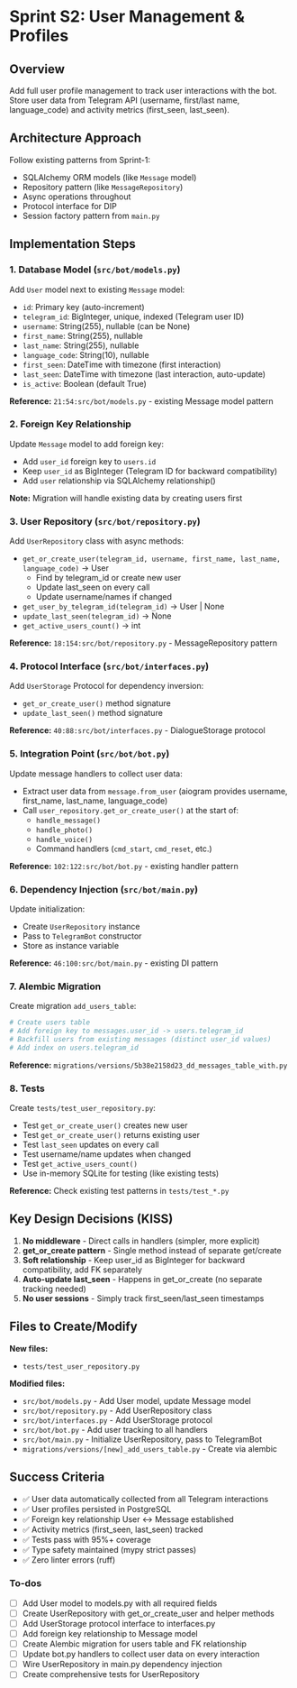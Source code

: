 <!-- 150b2df4-c259-4cbb-873d-8d16b1ae0737 34875895-f21b-493a-9dc4-01a51813f0f7 -->
# Sprint S2: User Management & Profiles

## Overview

Add full user profile management to track user interactions with the bot. Store user data from Telegram API (username, first/last name, language_code) and activity metrics (first_seen, last_seen).

## Architecture Approach

Follow existing patterns from Sprint-1:

- SQLAlchemy ORM models (like `Message` model)
- Repository pattern (like `MessageRepository`)
- Async operations throughout
- Protocol interface for DIP
- Session factory pattern from `main.py`

## Implementation Steps

### 1. Database Model (`src/bot/models.py`)

Add `User` model next to existing `Message` model:

- `id`: Primary key (auto-increment)
- `telegram_id`: BigInteger, unique, indexed (Telegram user ID)
- `username`: String(255), nullable (can be None)
- `first_name`: String(255), nullable
- `last_name`: String(255), nullable
- `language_code`: String(10), nullable
- `first_seen`: DateTime with timezone (first interaction)
- `last_seen`: DateTime with timezone (last interaction, auto-update)
- `is_active`: Boolean (default True)

**Reference:** `21:54:src/bot/models.py` - existing Message model pattern

### 2. Foreign Key Relationship

Update `Message` model to add foreign key:

- Add `user_id` foreign key to `users.id`
- Keep `user_id` as BigInteger (Telegram ID for backward compatibility)
- Add `user` relationship via SQLAlchemy relationship()

**Note:** Migration will handle existing data by creating users first

### 3. User Repository (`src/bot/repository.py`)

Add `UserRepository` class with async methods:

- `get_or_create_user(telegram_id, username, first_name, last_name, language_code)` -> User
  - Find by telegram_id or create new user
  - Update last_seen on every call
  - Update username/names if changed
- `get_user_by_telegram_id(telegram_id)` -> User | None
- `update_last_seen(telegram_id)` -> None
- `get_active_users_count()` -> int

**Reference:** `18:154:src/bot/repository.py` - MessageRepository pattern

### 4. Protocol Interface (`src/bot/interfaces.py`)

Add `UserStorage` Protocol for dependency inversion:

- `get_or_create_user()` method signature
- `update_last_seen()` method signature

**Reference:** `40:88:src/bot/interfaces.py` - DialogueStorage protocol

### 5. Integration Point (`src/bot/bot.py`)

Update message handlers to collect user data:

- Extract user data from `message.from_user` (aiogram provides username, first_name, last_name, language_code)
- Call `user_repository.get_or_create_user()` at the start of:
  - `handle_message()`
  - `handle_photo()`
  - `handle_voice()`
  - Command handlers (`cmd_start`, `cmd_reset`, etc.)

**Reference:** `102:122:src/bot/bot.py` - existing handler pattern

### 6. Dependency Injection (`src/bot/main.py`)

Update initialization:

- Create `UserRepository` instance
- Pass to `TelegramBot` constructor
- Store as instance variable

**Reference:** `46:100:src/bot/main.py` - existing DI pattern

### 7. Alembic Migration

Create migration `add_users_table`:

```python
# Create users table
# Add foreign key to messages.user_id -> users.telegram_id
# Backfill users from existing messages (distinct user_id values)
# Add index on users.telegram_id
```

**Reference:** `migrations/versions/5b38e2158d23_dd_messages_table_with.py`

### 8. Tests

Create `tests/test_user_repository.py`:

- Test `get_or_create_user()` creates new user
- Test `get_or_create_user()` returns existing user
- Test `last_seen` updates on every call
- Test username/name updates when changed
- Test `get_active_users_count()`
- Use in-memory SQLite for testing (like existing tests)

**Reference:** Check existing test patterns in `tests/test_*.py`

## Key Design Decisions (KISS)

1. **No middleware** - Direct calls in handlers (simpler, more explicit)
2. **get_or_create pattern** - Single method instead of separate get/create
3. **Soft relationship** - Keep user_id as BigInteger for backward compatibility, add FK separately
4. **Auto-update last_seen** - Happens in get_or_create (no separate tracking needed)
5. **No user sessions** - Simply track first_seen/last_seen timestamps

## Files to Create/Modify

**New files:**

- `tests/test_user_repository.py`

**Modified files:**

- `src/bot/models.py` - Add User model, update Message model
- `src/bot/repository.py` - Add UserRepository class
- `src/bot/interfaces.py` - Add UserStorage protocol
- `src/bot/bot.py` - Add user tracking to all handlers
- `src/bot/main.py` - Initialize UserRepository, pass to TelegramBot
- `migrations/versions/[new]_add_users_table.py` - Create via alembic

## Success Criteria

- ✅ User data automatically collected from all Telegram interactions
- ✅ User profiles persisted in PostgreSQL
- ✅ Foreign key relationship User ↔ Message established
- ✅ Activity metrics (first_seen, last_seen) tracked
- ✅ Tests pass with 95%+ coverage
- ✅ Type safety maintained (mypy strict passes)
- ✅ Zero linter errors (ruff)

### To-dos

- [ ] Add User model to models.py with all required fields
- [ ] Create UserRepository with get_or_create_user and helper methods
- [ ] Add UserStorage protocol interface to interfaces.py
- [ ] Add foreign key relationship to Message model
- [ ] Create Alembic migration for users table and FK relationship
- [ ] Update bot.py handlers to collect user data on every interaction
- [ ] Wire UserRepository in main.py dependency injection
- [ ] Create comprehensive tests for UserRepository